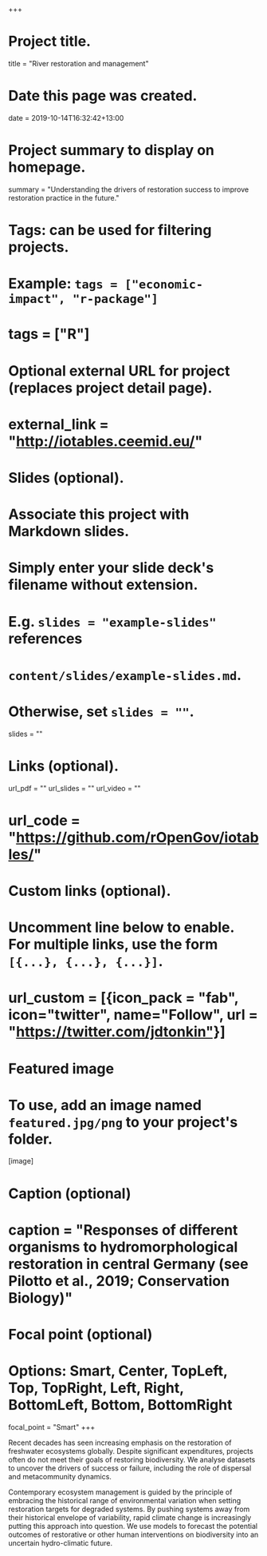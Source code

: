 +++
# Project title.
title = "River restoration and management"

# Date this page was created.
date = 2019-10-14T16:32:42+13:00

# Project summary to display on homepage.
summary = "Understanding the drivers of restoration success to improve restoration practice in the future."

# Tags: can be used for filtering projects.
# Example: `tags = ["economic-impact", "r-package"]`
# tags = ["R"]

# Optional external URL for project (replaces project detail page).
# external_link = "http://iotables.ceemid.eu/"

# Slides (optional).
#   Associate this project with Markdown slides.
#   Simply enter your slide deck's filename without extension.
#   E.g. `slides = "example-slides"` references 
#   `content/slides/example-slides.md`.
#   Otherwise, set `slides = ""`.
slides = ""

# Links (optional).
url_pdf = ""
url_slides = ""
url_video = ""
# url_code = "https://github.com/rOpenGov/iotables/"

# Custom links (optional).
#   Uncomment line below to enable. For multiple links, use the form `[{...}, {...}, {...}]`.
# url_custom = [{icon_pack = "fab", icon="twitter", name="Follow", url = "https://twitter.com/jdtonkin"}]

# Featured image
# To use, add an image named `featured.jpg/png` to your project's folder. 
[image]
  # Caption (optional)
  # caption = "Responses of different organisms to hydromorphological restoration in central Germany (see Pilotto et al., 2019; Conservation Biology)"
  
  # Focal point (optional)
  # Options: Smart, Center, TopLeft, Top, TopRight, Left, Right, BottomLeft, Bottom, BottomRight
  focal_point = "Smart"
+++


Recent decades has seen increasing emphasis on the restoration of freshwater ecosystems globally. Despite significant expenditures, projects often do not meet their goals of restoring biodiversity. We analyse datasets to uncover the drivers of success or failure, including the role of dispersal and metacommunity dynamics. 
  
Contemporary ecosystem management is guided by the principle of embracing the historical range of environmental variation when setting restoration targets for degraded systems. By pushing systems away from their historical envelope of variability, rapid climate change is increasingly putting this approach into question. We use models to forecast the potential outcomes of restorative or other human interventions on biodiversity into an uncertain hydro-climatic future.  

